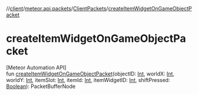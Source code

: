 //[client](../../../index.md)/[meteor.api.packets](../index.md)/[ClientPackets](index.md)/[createItemWidgetOnGameObjectPacket](create-item-widget-on-game-object-packet.md)

# createItemWidgetOnGameObjectPacket

[Meteor Automation API]\
fun [createItemWidgetOnGameObjectPacket](create-item-widget-on-game-object-packet.md)(objectID: [Int](https://kotlinlang.org/api/latest/jvm/stdlib/kotlin/-int/index.html), worldX: [Int](https://kotlinlang.org/api/latest/jvm/stdlib/kotlin/-int/index.html), worldY: [Int](https://kotlinlang.org/api/latest/jvm/stdlib/kotlin/-int/index.html), itemSlot: [Int](https://kotlinlang.org/api/latest/jvm/stdlib/kotlin/-int/index.html), itemId: [Int](https://kotlinlang.org/api/latest/jvm/stdlib/kotlin/-int/index.html), itemWidgetID: [Int](https://kotlinlang.org/api/latest/jvm/stdlib/kotlin/-int/index.html), shiftPressed: [Boolean](https://kotlinlang.org/api/latest/jvm/stdlib/kotlin/-boolean/index.html)): PacketBufferNode
